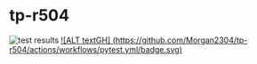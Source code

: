 # tp-r504
![test results](https://github.com/Morgan2304/tp-r504/actions/workflows/pytest.yml/badge.svg)
[![ALT textGH] (https://github.com/Morgan2304/tp-r504/actions/workflows/pytest.yml/badge.svg)](https://github.com/Morgan2304/tp-r504/actions)
